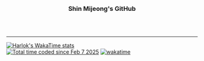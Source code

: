 <br><h3 align="center">Shin Mijeong's GitHub</h3><br><br>

---
[![Harlok's WakaTime stats](https://github-readme-stats.vercel.app/api/wakatime?username=Mijeong)](https://github.com/anuraghazra/github-readme-stats)
<br>
<a href="https://wakatime.com/@9207cd9b-e0ca-4b15-bb6a-6ad0a31854f8"><img src="https://wakatime.com/badge/user/9207cd9b-e0ca-4b15-bb6a-6ad0a31854f8.svg" alt="Total time coded since Feb 7 2025" /></a>
[![wakatime](https://wakatime.com/badge/user/9207cd9b-e0ca-4b15-bb6a-6ad0a31854f8.svg)](https://wakatime.com/@9207cd9b-e0ca-4b15-bb6a-6ad0a31854f8)

